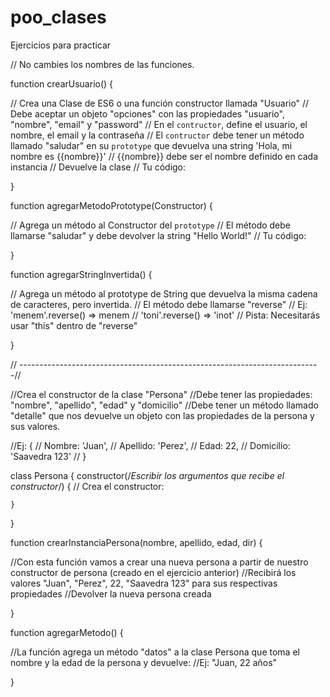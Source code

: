 # poo_clases

Ejercicios para practicar 

// No cambies los nombres de las funciones.

function crearUsuario() {

  // Crea una Clase de ES6 o una función constructor llamada "Usuario"
  // Debe aceptar un objeto "opciones" con las propiedades "usuario", "nombre", "email" y "password"
  // En el `contructor`, define el usuario, el nombre, el email y la contraseña
  // El `contructor` debe tener un método llamado "saludar" en su `prototype` que devuelva una string 'Hola, mi nombre es {{nombre}}'
  // {{nombre}} debe ser el nombre definido en cada instancia
  // Devuelve la clase
  // Tu código:
  
}

function agregarMetodoPrototype(Constructor) {

  // Agrega un método al Constructor del `prototype`
  // El método debe llamarse "saludar" y debe devolver la string "Hello World!"
  // Tu código:

}

function agregarStringInvertida() {

  // Agrega un método al prototype de String que devuelva la misma cadena de caracteres, pero invertida.
  // El método debe llamarse "reverse"
  // Ej: 'menem'.reverse() => menem
  // 'toni'.reverse() => 'inot'
  // Pista: Necesitarás usar "this" dentro de "reverse"

}

// ---------------------------------------------------------------------------//
  
  //Crea el constructor de la clase "Persona"
  //Debe tener las propiedades: "nombre", "apellido", "edad" y "domicilio"
  //Debe tener un método llamado "detalle" que nos devuelve un objeto con las propiedades de la persona y sus valores.
  
  //Ej: { 
    //   Nombre: 'Juan',
    //   Apellido: 'Perez',
    //   Edad: 22,
    //   Domicilio: 'Saavedra 123'
    //  }

  
  class Persona {
    constructor(/*Escribir los argumentos que recibe el constructor*/) {
      // Crea el constructor:

    }
}

function crearInstanciaPersona(nombre, apellido, edad, dir) {
  
  //Con esta función vamos a crear una nueva persona a partir de nuestro constructor de persona (creado en el ejercicio anterior)
  //Recibirá los valores "Juan", "Perez", 22, "Saavedra 123" para sus respectivas propiedades
  //Devolver la nueva persona creada

}
  
function agregarMetodo() {

  //La función agrega un método "datos" a la clase Persona que toma el nombre y la edad de la persona y devuelve: 
  //Ej: "Juan, 22 años"

}
